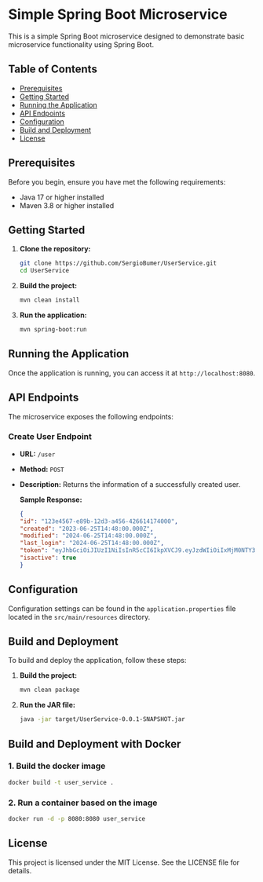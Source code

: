 # Simple Spring Boot Microservice

This is a simple Spring Boot microservice designed to demonstrate basic microservice functionality using Spring Boot.

## Table of Contents

- [Prerequisites](#prerequisites)
- [Getting Started](#getting-started)
- [Running the Application](#running-the-application)
- [API Endpoints](#api-endpoints)
- [Configuration](#configuration)
- [Build and Deployment](#build-and-deployment)
- [License](#license)

## Prerequisites

Before you begin, ensure you have met the following requirements:

- Java 17 or higher installed
- Maven 3.8 or higher installed

## Getting Started

1. **Clone the repository:**

    ```sh
    git clone https://github.com/SergioBumer/UserService.git
    cd UserService
    ```

2. **Build the project:**

    ```sh
    mvn clean install
    ```

3. **Run the application:**

    ```sh
    mvn spring-boot:run
    ```

## Running the Application

Once the application is running, you can access it at `http://localhost:8080`.

## API Endpoints

The microservice exposes the following endpoints:

### Create User Endpoint

- **URL:** `/user`
- **Method:** `POST`
- **Description:** Returns the information of a successfully created user.

  **Sample Response:**

    ```json
    {
    "id": "123e4567-e89b-12d3-a456-426614174000",
    "created": "2023-06-25T14:48:00.000Z",
    "modified": "2024-06-25T14:48:00.000Z",
    "last_login": "2024-06-25T14:48:00.000Z",
    "token": "eyJhbGciOiJIUzI1NiIsInR5cCI6IkpXVCJ9.eyJzdWIiOiIxMjM0NTY3ODkwIiwibmFtZSI6IkpvaG4gRG9lIiwiaWF0IjoxNTE2MjM5MDIyfQ.SflKxwRJSMeKKF2QT4fwpMeJf36POk6yJV_adQssw5c",
    "isactive": true
    }
    ```

## Configuration

Configuration settings can be found in the `application.properties` file located in the `src/main/resources` directory.

## Build and Deployment

To build and deploy the application, follow these steps:

1. **Build the project:**

    ```sh
    mvn clean package
    ```

2. **Run the JAR file:**

    ```sh
    java -jar target/UserService-0.0.1-SNAPSHOT.jar
    ```

## Build and Deployment with Docker

### 1. Build the docker image

```bash
docker build -t user_service .
```

### 2. Run a container based on the image

```bash
docker run -d -p 8080:8080 user_service
```

## License

This project is licensed under the MIT License. See the LICENSE file for details.